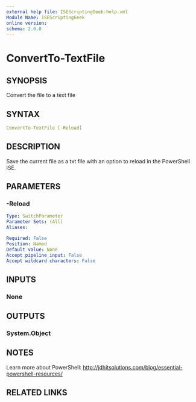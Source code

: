 ```yaml
---
external help file: ISEScriptingGeek-help.xml
Module Name: ISEScriptingGeek
online version:
schema: 2.0.0
---
```


# ConvertTo-TextFile

## SYNOPSIS

Convert the file to a text file

## SYNTAX

```yaml
ConvertTo-TextFile [-Reload]
```

## DESCRIPTION

Save the current file as a txt file with an option to reload in the PowerShell ISE.

## PARAMETERS

### -Reload

```yaml
Type: SwitchParameter
Parameter Sets: (All)
Aliases:

Required: False
Position: Named
Default value: None
Accept pipeline input: False
Accept wildcard characters: False
```

## INPUTS

### None

## OUTPUTS

### System.Object

## NOTES

Learn more about PowerShell: http://jdhitsolutions.com/blog/essential-powershell-resources/

## RELATED LINKS

